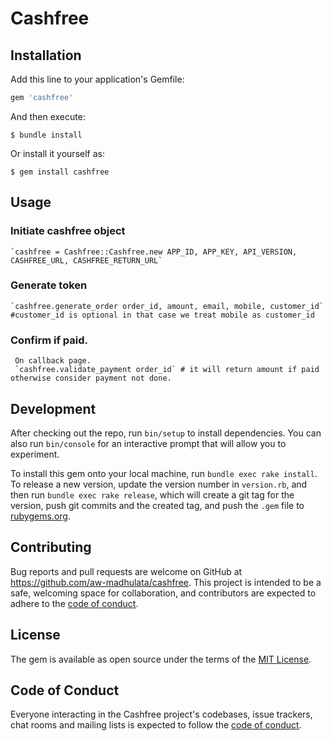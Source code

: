 # Cashfree

<!-- Welcome to your new gem! In this directory, you'll find the files you need to be able to package up your Ruby library into a gem. Put your Ruby code in the file `lib/cashfree`. To experiment with that code, run `bin/console` for an interactive prompt.

TODO: Delete this and the text above, and describe your gem -->

## Installation

Add this line to your application's Gemfile:

```ruby
gem 'cashfree'
```

And then execute:

    $ bundle install

Or install it yourself as:

    $ gem install cashfree

## Usage

### Initiate cashfree object
    `cashfree = Cashfree::Cashfree.new APP_ID, APP_KEY, API_VERSION, CASHFREE_URL, CASHFREE_RETURN_URL`

### Generate token
    `cashfree.generate_order order_id, amount, email, mobile, customer_id` #customer_id is optional in that case we treat mobile as customer_id

### Confirm if paid. 
     On callback page.
     `cashfree.validate_payment order_id` # it will return amount if paid otherwise consider payment not done.



## Development

After checking out the repo, run `bin/setup` to install dependencies. You can also run `bin/console` for an interactive prompt that will allow you to experiment.

To install this gem onto your local machine, run `bundle exec rake install`. To release a new version, update the version number in `version.rb`, and then run `bundle exec rake release`, which will create a git tag for the version, push git commits and the created tag, and push the `.gem` file to [rubygems.org](https://rubygems.org).

## Contributing

Bug reports and pull requests are welcome on GitHub at https://github.com/aw-madhulata/cashfree. This project is intended to be a safe, welcoming space for collaboration, and contributors are expected to adhere to the [code of conduct](https://github.com/aw-madhulata/cashfree/blob/master/CODE_OF_CONDUCT.md).

## License

The gem is available as open source under the terms of the [MIT License](https://opensource.org/licenses/MIT).

## Code of Conduct

Everyone interacting in the Cashfree project's codebases, issue trackers, chat rooms and mailing lists is expected to follow the [code of conduct](https://github.com/aw-madhulata/cashfree/blob/master/CODE_OF_CONDUCT.md).
